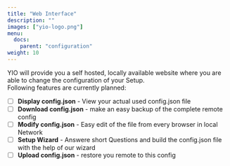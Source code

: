 ```yaml
---
title: "Web Interface"
description: ""
images: ["yio-logo.png"]
menu:
  docs:
    parent: "configuration"
weight: 10
---
```


YIO will provide you a self hosted, locally available website where you are able to change the configuration of your Setup.  
Following features are currently planned:

- [ ] **Display config.json** - View your actual used config.json file
- [ ] **Download config.json** - make an easy backup of the complete remote config
- [ ] **Modify config.json** - Easy edit of the file from every browser in local Network
- [ ] **Setup Wizard** - Answere short Questions and build the config.json file with the help of our wizard
- [ ] **Upload config.json** - restore you remote to this config
